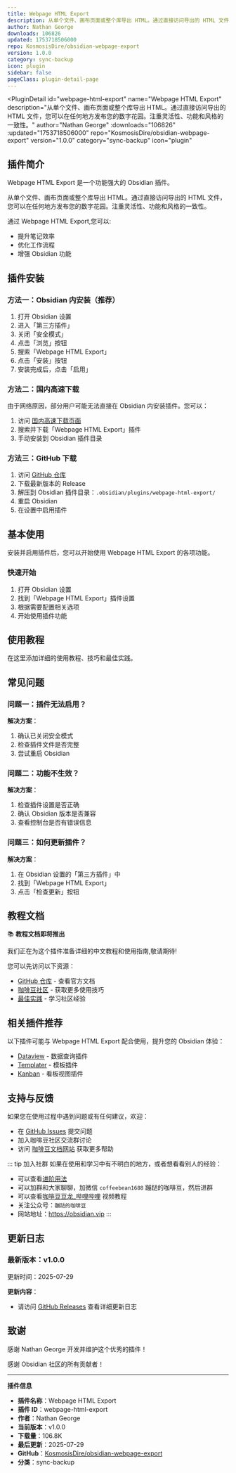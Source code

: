 ```yaml
---
title: Webpage HTML Export
description: 从单个文件、画布页面或整个库导出 HTML。通过直接访问导出的 HTML 文件，您可以在任何地方发布您的数字花园。注重灵活性、功能和风格的一致性。
author: Nathan George
downloads: 106826
updated: 1753718506000
repo: KosmosisDire/obsidian-webpage-export
version: 1.0.0
category: sync-backup
icon: plugin
sidebar: false
pageClass: plugin-detail-page
---
```


<PluginDetail
  id="webpage-html-export"
  name="Webpage HTML Export"
  description="从单个文件、画布页面或整个库导出 HTML。通过直接访问导出的 HTML 文件，您可以在任何地方发布您的数字花园。注重灵活性、功能和风格的一致性。"
  author="Nathan George"
  :downloads="106826"
  :updated="1753718506000"
  repo="KosmosisDire/obsidian-webpage-export"
  version="1.0.0"
  category="sync-backup"
  icon="plugin"
>

<!-- AUTO_GENERATED_START -->
## 插件简介

Webpage HTML Export 是一个功能强大的 Obsidian 插件。

从单个文件、画布页面或整个库导出 HTML。通过直接访问导出的 HTML 文件，您可以在任何地方发布您的数字花园。注重灵活性、功能和风格的一致性。

通过 Webpage HTML Export,您可以:

- 提升笔记效率
- 优化工作流程
- 增强 Obsidian 功能

<!-- AUTO_GENERATED_END -->

<!-- AUTO_GENERATED_START -->
## 插件安装

### 方法一：Obsidian 内安装（推荐）

1. 打开 Obsidian 设置
2. 进入「第三方插件」
3. 关闭「安全模式」
4. 点击「浏览」按钮
5. 搜索「Webpage HTML Export」
6. 点击「安装」按钮
7. 安装完成后，点击「启用」

### 方法二：国内高速下载

由于网络原因，部分用户可能无法直接在 Obsidian 内安装插件。您可以：

1. 访问 [国内高速下载页面](/zh/documentation/obsidian-plugins-download.html)
2. 搜索并下载「Webpage HTML Export」插件
3. 手动安装到 Obsidian 插件目录

### 方法三：GitHub 下载

1. 访问 [GitHub 仓库](https://github.com/KosmosisDire/obsidian-webpage-export)
2. 下载最新版本的 Release
3. 解压到 Obsidian 插件目录：`.obsidian/plugins/webpage-html-export/`
4. 重启 Obsidian
5. 在设置中启用插件

## 基本使用

安装并启用插件后，您可以开始使用 Webpage HTML Export 的各项功能。

### 快速开始

1. 打开 Obsidian 设置
2. 找到「Webpage HTML Export」插件设置
3. 根据需要配置相关选项
4. 开始使用插件功能

<!-- AUTO_GENERATED_END -->

<!-- CUSTOM_CONTENT_START:tutorial -->
## 使用教程

在这里添加详细的使用教程、技巧和最佳实践。

<!-- CUSTOM_CONTENT_END:tutorial -->

<!-- SHARED_CONTENT_START -->
## 常见问题

### 问题一：插件无法启用？

**解决方案**：
1. 确认已关闭安全模式
2. 检查插件文件是否完整
3. 尝试重启 Obsidian

### 问题二：功能不生效？

**解决方案**：
1. 检查插件设置是否正确
2. 确认 Obsidian 版本是否兼容
3. 查看控制台是否有错误信息

### 问题三：如何更新插件？

**解决方案**：
1. 在 Obsidian 设置的「第三方插件」中
2. 找到「Webpage HTML Export」
3. 点击「检查更新」按钮

## 教程文档

📚 **教程文档即将推出**

我们正在为这个插件准备详细的中文教程和使用指南,敬请期待!

您可以先访问以下资源：
- [GitHub 仓库](https://github.com/KosmosisDire/obsidian-webpage-export) - 查看官方文档
- [咖啡豆社区](/zh/bases/) - 获取更多使用技巧
- [最佳实践](/zh/best-practices/) - 学习社区经验

## 相关插件推荐

以下插件可能与 Webpage HTML Export 配合使用，提升您的 Obsidian 体验：

- [Dataview](/zh/plugins/dataview.html) - 数据查询插件
- [Templater](/zh/plugins/templater-obsidian.html) - 模板插件
- [Kanban](/zh/plugins/obsidian-kanban.html) - 看板视图插件

## 支持与反馈

如果您在使用过程中遇到问题或有任何建议，欢迎：

- 在 [GitHub Issues](https://github.com/KosmosisDire/obsidian-webpage-export/issues) 提交问题
- 加入咖啡豆社区交流群讨论
- 访问 [咖啡豆文档网站](https://obsidian.vip) 获取更多帮助

::: tip 加入社群
如果在使用和学习中有不明白的地方，或者想看看别人的经验：
- 可以查看[进阶用法](/zh/advanced)
- 可以加群和大家聊聊，加微信 `coffeebean1688` 蹦跶的咖啡豆，然后进群
- 可以查看[咖啡豆豆龙_哔哩哔哩](https://space.bilibili.com/618777356) 视频教程
- 关注公众号：`蹦跶的咖啡豆`
- 网站地址：https://obsidian.vip
:::
<!-- SHARED_CONTENT_END -->

<!-- AUTO_GENERATED_START -->
## 更新日志

### 最新版本：v1.0.0

更新时间：2025-07-29

**更新内容**：
- 请访问 [GitHub Releases](https://github.com/KosmosisDire/obsidian-webpage-export/releases) 查看详细更新日志

## 致谢

感谢 Nathan George 开发并维护这个优秀的插件！

感谢 Obsidian 社区的所有贡献者！

---

**插件信息**
- **插件名称**：Webpage HTML Export
- **插件 ID**：webpage-html-export
- **作者**：Nathan George
- **当前版本**：v1.0.0
- **下载量**：106.8K
- **最后更新**：2025-07-29
- **GitHub**：[KosmosisDire/obsidian-webpage-export](https://github.com/KosmosisDire/obsidian-webpage-export)
- **分类**：sync-backup
<!-- AUTO_GENERATED_END -->

</PluginDetail>

